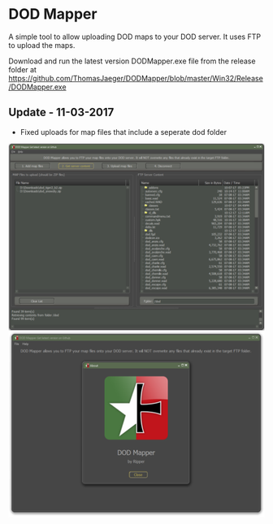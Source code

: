 DOD Mapper
==========
A simple tool to allow uploading DOD maps to your DOD server. It uses FTP to upload the maps.

Download and run the latest version DODMapper.exe file from the release folder at
https://github.com/ThomasJaeger/DODMapper/blob/master/Win32/Release/DODMapper.exe

Update - 11-03-2017
-------------------
- Fixed uploads for map files that include a seperate dod folder

![alt text](https://github.com/ThomasJaeger/DODMapper/blob/master/Images/main.png?raw=true)
![alt text](https://github.com/ThomasJaeger/DODMapper/blob/master/Images/about.png?raw=true)
